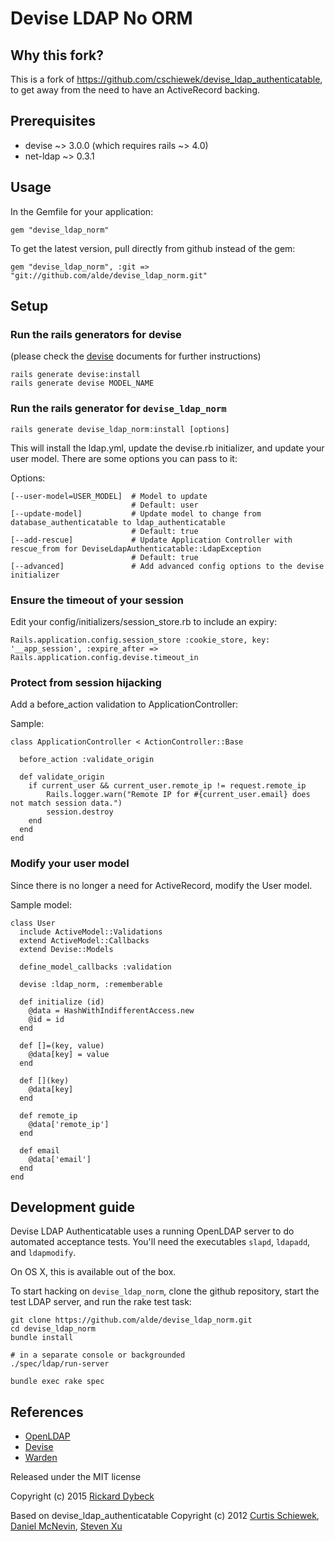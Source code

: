 # Devise LDAP No ORM

## Why this fork?
This is a fork of https://github.com/cschiewek/devise_ldap_authenticatable, to get away from the need to have an ActiveRecord backing.

## Prerequisites
 * devise ~> 3.0.0 (which requires rails ~> 4.0)
 * net-ldap ~> 0.3.1

## Usage
In the Gemfile for your application:

    gem "devise_ldap_norm"

To get the latest version, pull directly from github instead of the gem:

    gem "devise_ldap_norm", :git => "git://github.com/alde/devise_ldap_norm.git"


## Setup
### Run the rails generators for devise
(please check the [devise](http://github.com/plataformatec/devise) documents for further instructions)

    rails generate devise:install
    rails generate devise MODEL_NAME

### Run the rails generator for `devise_ldap_norm`

    rails generate devise_ldap_norm:install [options]

This will install the ldap.yml, update the devise.rb initializer, and update your user model. There are some options you can pass to it:

Options:

    [--user-model=USER_MODEL]  # Model to update
                               # Default: user
    [--update-model]           # Update model to change from database_authenticatable to ldap_authenticatable
                               # Default: true
    [--add-rescue]             # Update Application Controller with rescue_from for DeviseLdapAuthenticatable::LdapException
                               # Default: true
    [--advanced]               # Add advanced config options to the devise initializer

### Ensure the timeout of your session
Edit your config/initializers/session_store.rb to include an expiry:

    Rails.application.config.session_store :cookie_store, key: '__app_session', :expire_after => Rails.application.config.devise.timeout_in

### Protect from session hijacking
Add a before_action validation to ApplicationController:

Sample:

    class ApplicationController < ActionController::Base

      before_action :validate_origin

      def validate_origin
        if current_user && current_user.remote_ip != request.remote_ip
            Rails.logger.warn("Remote IP for #{current_user.email} does not match session data.")
            session.destroy
        end
      end
    end


### Modify your user model
Since there is no longer a need for ActiveRecord, modify the User model.

Sample model:


    class User
      include ActiveModel::Validations
      extend ActiveModel::Callbacks
      extend Devise::Models

      define_model_callbacks :validation

      devise :ldap_norm, :rememberable

      def initialize (id)
        @data = HashWithIndifferentAccess.new
        @id = id
      end

      def []=(key, value)
        @data[key] = value
      end

      def [](key)
        @data[key]
      end

      def remote_ip
        @data['remote_ip']
      end

      def email
        @data['email']
      end
    end


Development guide
------------

Devise LDAP Authenticatable uses a running OpenLDAP server to do automated acceptance tests. You'll need the executables `slapd`, `ldapadd`, and `ldapmodify`.

On OS X, this is available out of the box.

To start hacking on `devise_ldap_norm`, clone the github repository, start the test LDAP server, and run the rake test task:

    git clone https://github.com/alde/devise_ldap_norm.git
    cd devise_ldap_norm
    bundle install

    # in a separate console or backgrounded
    ./spec/ldap/run-server

    bundle exec rake spec

References
----------
* [OpenLDAP](http://www.openldap.org/)
* [Devise](http://github.com/plataformatec/devise)
* [Warden](http://github.com/hassox/warden)

Released under the MIT license

Copyright (c) 2015 [Rickard Dybeck](https://github.com/alde)

Based on devise_ldap_authenticatable
Copyright (c) 2012 [Curtis Schiewek](https://github.com/cschiewek), [Daniel McNevin](https://github.com/dpmcnevin), [Steven Xu](https://github.com/cairo140)
